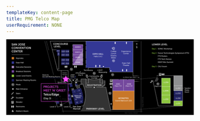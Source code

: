 ```yaml
---
templateKey: content-page
title: PMG Telco Map
userRequirement: NONE
---
```

![](pmg-02_ocp23g_map_telco-day-3.png)
